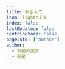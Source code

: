 ```yaml
---
title: 新手入门
icon: lightbulb
index: false
lastUpdated: false
contributors: false
pageInfo: ["Author"]
author:
  - 奇葩の灵梦
  - 惑星
---
```


<Catalog></Catalog>
